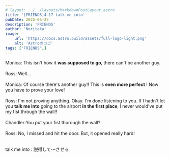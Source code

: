 ```yaml
---
# layout: ../../layouts/MarkdownPostLayout.astro
title: '[FRIENDS]4-17 talk me into'
pubDate: 2025-05-25
description: 'FRIENDS'
author: 'Noritaka'
image:
    url: 'https://docs.astro.build/assets/full-logo-light.png'
    alt: 'Astroのロゴ'
tags: ["FRIENDS",]
---
```


Monica: This isn't how it **was supposed to go**, there can't be another guy.<br><br>
Ross: Well...<br><br>
Monica: Of course there's another guy!! This is **even more perfect** ! Now you have to prove your love!<br><br>
Ross: I'm not proving anything. Okay. I'm done listening to you. If I hadn't let you **talk me into** going to the airport **in the first place**, I never would've put my fist through the wall!!<br><br>
Chandler:You put your fist thorough the wall?<br><br>
Ross: No, I missed and hit the door. But, it opened really hard!<br><br>

talk me into : 説得して〜させる


